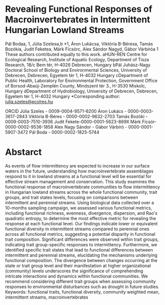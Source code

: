 # Revealing Functional Responses of Macroinvertebrates in Intermittent Hungarian Lowland Streams

Pál Bodaa, 1, Júlia Szelesa,b *1, Áron Lukácsa, Viktória B-Béresa, Tamás Bozókia, Judit Feketea, Márk Ficsórc, Alex Sándor Nagyd, Gábor Várbíróa
1 These authors contributed equally to this work.
aHUN-REN Centre for Ecological Research, Institute of Aquatic Ecology, Department of Tisza Research, 18/c Bem tér, H-4026 Debrecen, Hungary
bPál Juhász-Nagy Doctoral School of Biology and Environmental Sciences, University of Debrecen, Debrecen, Egyetem tér 1, H-4032 Hungary
cDepartment of Public Health, Laboratory for Environmental Protection, Government Office of Borsod-Abaúj-Zemplén County, Mindszent tér 3., H-3530 Miskolc, Hungary
dDepartment of Hydrobiology, University of Debrecen, Debrecen, Egyetem tér 1, H-4032 Hungary
*Corresponding author: julia.szeles@ecolres.hu

ORCID
Júlia Szeles - 0009-0004-9571-6200
Áron Lukács - 0000-0003-3617-2843
Viktória B-Béres - 0000-0002-9632-2703
Tamás Bozóki - 0009-0003-7510-3936
Judit Fekete-0000-0001-5623-869X
Márk Ficsór-0000-0002-9536-1858
Alex Nagy Sándor - 
Gábor Várbíró - 0000-0001-5907-3472
Pál Boda - 0000-0002-1825-5744
# Abstarct
As events of flow intermittency are expected to increase in our surface waters in the future, understanding how macroinvertebrate assemblages respond to it in lowland streams at a functional level will be essential for effective stream management and conservation. This study examines the functional response of macroinvertebrate communities to flow intermittency in Hungarian lowland streams across the whole functional community, trait groups, and trait states levels, focusing on comparisons between intermittent and perennial streams. Using biological data collected over a 10-months sampling campaign, we assessed various functional metrics, including functional richness, evenness, divergence, dispersion, and Rao's quadratic entropy, to determine the most effective metric for revealing the response at each functional level.  Our findings indicate lower or equivalent functional diversity in intermittent streams compared to perennial ones across all functional metrics, suggesting a potential disparity in functional trait composition. Significant differences were observed within trait groups, indicating trait group-specific responses to intermittency. Furthermore, we identified specific trait states  that lead to functional differences between intermittent and perennial streams, elucidating the mechanisms underlying functional composition. The divergence between changes occurring at the state or trait group level and their manifestation at higher organizational (community) levels underscores the significance of comprehending intricate interactions and dynamics within functional communities.  We recommend considering different trait groups when assessing community responses to environmental disturbances such as drought in future studies. 
Keywords: functional traits, functional diversity, community weighted mean, intermittent streams, macroinvertebrates

